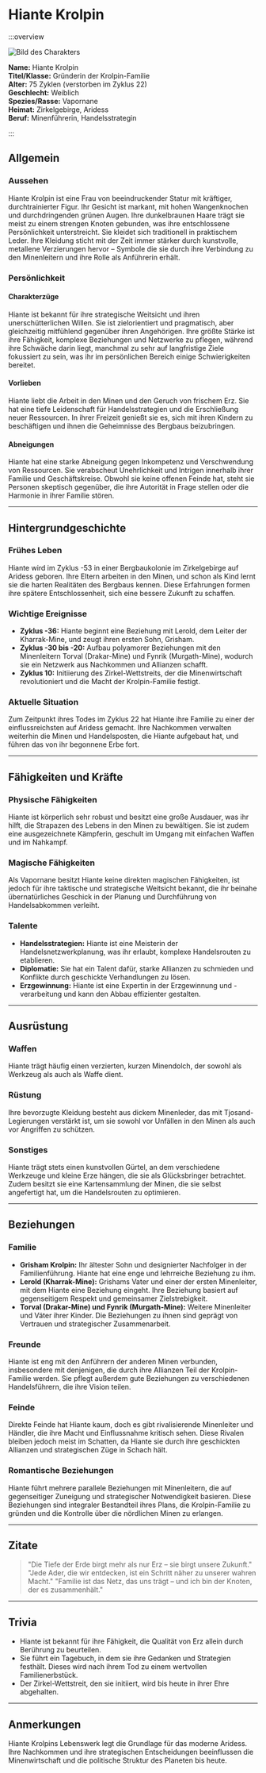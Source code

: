 # Hiante Krolpin

<!-- TODO, polish -->

:::overview

![Bild des Charakters](Link-zum-Bild)

**Name:** Hiante Krolpin  
**Titel/Klasse:** Gründerin der Krolpin-Familie  
**Alter:** 75 Zyklen (verstorben im Zyklus 22)  
**Geschlecht:** Weiblich  
**Spezies/Rasse:** Vapornane  
**Heimat:** Zirkelgebirge, Aridess  
**Beruf:** Minenführerin, Handelsstrategin

:::

## Allgemein

### Aussehen
Hiante Krolpin ist eine Frau von beeindruckender Statur mit kräftiger, durchtrainierter Figur. Ihr Gesicht ist markant, mit hohen Wangenknochen und durchdringenden grünen Augen. Ihre dunkelbraunen Haare trägt sie meist zu einem strengen Knoten gebunden, was ihre entschlossene Persönlichkeit unterstreicht. Sie kleidet sich traditionell in praktischem Leder. Ihre Kleidung sticht mit der Zeit immer stärker durch kunstvolle, metallene Verzierungen hervor – Symbole die sie durch ihre Verbindung zu den Minenleitern und ihre Rolle als Anführerin erhält.

### Persönlichkeit

#### Charakterzüge
Hiante ist bekannt für ihre strategische Weitsicht und ihren unerschütterlichen Willen. Sie ist zielorientiert und pragmatisch, aber gleichzeitig mitfühlend gegenüber ihren Angehörigen. Ihre größte Stärke ist ihre Fähigkeit, komplexe Beziehungen und Netzwerke zu pflegen, während ihre Schwäche darin liegt, manchmal zu sehr auf langfristige Ziele fokussiert zu sein, was ihr im persönlichen Bereich einige Schwierigkeiten bereitet.

#### Vorlieben
Hiante liebt die Arbeit in den Minen und den Geruch von frischem Erz. Sie hat eine tiefe Leidenschaft für Handelsstrategien und die Erschließung neuer Ressourcen. In ihrer Freizeit genießt sie es, sich mit ihren Kindern zu beschäftigen und ihnen die Geheimnisse des Bergbaus beizubringen.

#### Abneigungen
Hiante hat eine starke Abneigung gegen Inkompetenz und Verschwendung von Ressourcen. Sie verabscheut Unehrlichkeit und Intrigen innerhalb ihrer Familie und Geschäftskreise. Obwohl sie keine offenen Feinde hat, steht sie Personen skeptisch gegenüber, die ihre Autorität in Frage stellen oder die Harmonie in ihrer Familie stören.

---

## Hintergrundgeschichte

### Frühes Leben
Hiante wird im Zyklus -53 in einer Bergbaukolonie im Zirkelgebirge auf Aridess geboren. Ihre Eltern arbeiten in den Minen, und schon als Kind lernt sie die harten Realitäten des Bergbaus kennen. Diese Erfahrungen formen ihre spätere Entschlossenheit, sich eine bessere Zukunft zu schaffen.

### Wichtige Ereignisse
- **Zyklus -36:** Hiante beginnt eine Beziehung mit Lerold, dem Leiter der Kharrak-Mine, und zeugt ihren ersten Sohn, Grisham.
- **Zyklus -30 bis -20:** Aufbau polyamorer Beziehungen mit den Minenleitern Torval (Drakar-Mine) und Fynrik (Murgath-Mine), wodurch sie ein Netzwerk aus Nachkommen und Allianzen schafft.
- **Zyklus 10:** Initiierung des Zirkel-Wettstreits, der die Minenwirtschaft revolutioniert und die Macht der Krolpin-Familie festigt.

### Aktuelle Situation
Zum Zeitpunkt ihres Todes im Zyklus 22 hat Hiante ihre Familie zu einer der einflussreichsten auf Aridess gemacht. Ihre Nachkommen verwalten weiterhin die Minen und Handelsposten, die Hiante aufgebaut hat, und führen das von ihr begonnene Erbe fort.

---

## Fähigkeiten und Kräfte

### Physische Fähigkeiten
Hiante ist körperlich sehr robust und besitzt eine große Ausdauer, was ihr hilft, die Strapazen des Lebens in den Minen zu bewältigen. Sie ist zudem eine ausgezeichnete Kämpferin, geschult im Umgang mit einfachen Waffen und im Nahkampf.

### Magische Fähigkeiten
Als Vapornane besitzt Hiante keine direkten magischen Fähigkeiten, ist jedoch für ihre taktische und strategische Weitsicht bekannt, die ihr beinahe übernatürliches Geschick in der Planung und Durchführung von Handelsabkommen verleiht.

### Talente
- **Handelsstrategien:** Hiante ist eine Meisterin der Handelsnetzwerkplanung, was ihr erlaubt, komplexe Handelsrouten zu etablieren.
- **Diplomatie:** Sie hat ein Talent dafür, starke Allianzen zu schmieden und Konflikte durch geschickte Verhandlungen zu lösen.
- **Erzgewinnung:** Hiante ist eine Expertin in der Erzgewinnung und -verarbeitung und kann den Abbau effizienter gestalten.

---

## Ausrüstung

### Waffen
Hiante trägt häufig einen verzierten, kurzen Minendolch, der sowohl als Werkzeug als auch als Waffe dient.

### Rüstung
Ihre bevorzugte Kleidung besteht aus dickem Minenleder, das mit Tjosand-Legierungen verstärkt ist, um sie sowohl vor Unfällen in den Minen als auch vor Angriffen zu schützen.

### Sonstiges
Hiante trägt stets einen kunstvollen Gürtel, an dem verschiedene Werkzeuge und kleine Erze hängen, die sie als Glücksbringer betrachtet. Zudem besitzt sie eine Kartensammlung der Minen, die sie selbst angefertigt hat, um die Handelsrouten zu optimieren.

---

## Beziehungen

### Familie
- **Grisham Krolpin:** Ihr ältester Sohn und designierter Nachfolger in der Familienführung. Hiante hat eine enge und lehrreiche Beziehung zu ihm.
- **Lerold (Kharrak-Mine):** Grishams Vater und einer der ersten Minenleiter, mit dem Hiante eine Beziehung eingeht. Ihre Beziehung basiert auf gegenseitigem Respekt und gemeinsamer Zielstrebigkeit.
- **Torval (Drakar-Mine) und Fynrik (Murgath-Mine):** Weitere Minenleiter und Väter ihrer Kinder. Die Beziehungen zu ihnen sind geprägt von Vertrauen und strategischer Zusammenarbeit.

### Freunde
Hiante ist eng mit den Anführern der anderen Minen verbunden, insbesondere mit denjenigen, die durch ihre Allianzen Teil der Krolpin-Familie werden. Sie pflegt außerdem gute Beziehungen zu verschiedenen Handelsführern, die ihre Vision teilen.

### Feinde
Direkte Feinde hat Hiante kaum, doch es gibt rivalisierende Minenleiter und Händler, die ihre Macht und Einflussnahme kritisch sehen. Diese Rivalen bleiben jedoch meist im Schatten, da Hiante sie durch ihre geschickten Allianzen und strategischen Züge in Schach hält.

### Romantische Beziehungen
Hiante führt mehrere parallele Beziehungen mit Minenleitern, die auf gegenseitiger Zuneigung und strategischer Notwendigkeit basieren. Diese Beziehungen sind integraler Bestandteil ihres Plans, die Krolpin-Familie zu gründen und die Kontrolle über die nördlichen Minen zu erlangen.

---

## Zitate

> "Die Tiefe der Erde birgt mehr als nur Erz – sie birgt unsere Zukunft."
> "Jede Ader, die wir entdecken, ist ein Schritt näher zu unserer wahren Macht."
> "Familie ist das Netz, das uns trägt – und ich bin der Knoten, der es zusammenhält."

---

## Trivia

- Hiante ist bekannt für ihre Fähigkeit, die Qualität von Erz allein durch Berührung zu beurteilen.
- Sie führt ein Tagebuch, in dem sie ihre Gedanken und Strategien festhält. Dieses wird nach ihrem Tod zu einem wertvollen Familienerbstück.
- Der Zirkel-Wettstreit, den sie initiiert, wird bis heute in ihrer Ehre abgehalten.

---

## Anmerkungen

Hiante Krolpins Lebenswerk legt die Grundlage für das moderne Aridess. Ihre Nachkommen und ihre strategischen Entscheidungen beeinflussen die Minenwirtschaft und die politische Struktur des Planeten bis heute.